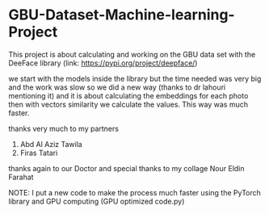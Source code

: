 # GBU-Dataset-Machine-learning-Project


This project is about calculating and working on the GBU data set with the DeeFace library (link: https://pypi.org/project/deepface/) 

we start with the models inside the library but the time needed was very big and the work was slow so we did a new way (thanks to dr lahouri mentioning it) 
and it is about calculating the embeddings for each photo then with vectors similarity we calculate the values. This way was much faster.

thanks very much to my partners 

1. Abd Al Aziz Tawila 
2. Firas Tatari 

thanks again to our Doctor and special thanks to my collage Nour Eldin Farahat 

NOTE: I put a new code to make the process much faster using the PyTorch library and GPU computing (GPU optimized code.py)
